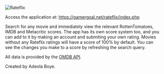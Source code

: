 ![Rateflix](https://i.postimg.cc/63CNRN5b/logo.png)

Access the application at: https://gamergoal.net/rateflix/index.php

Search for any movie and immediately view the relevant RottenTomatoes, IMDB and Metacritic scores. The app has its own score system too, and you can add to it by making an account and submiting your own rating. 
Movies without any Rateflix ratings will have a score of 100% by default. You can see the changes you make to a score by refreshing the search query. 

All data is provided by the [OMDB API](http://www.omdbapi.com/).

Created by Adeola Boye.
